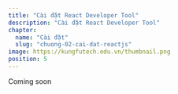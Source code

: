 ```yaml
---
title: "Cài đặt React Developer Tool"
description: "Cài đặt React Developer Tool"
chapter:
  name: "Cài đặt"
  slug: "chuong-02-cai-dat-reactjs"
image: https://kungfutech.edu.vn/thumbnail.png
position: 5
---
```


Coming soon
